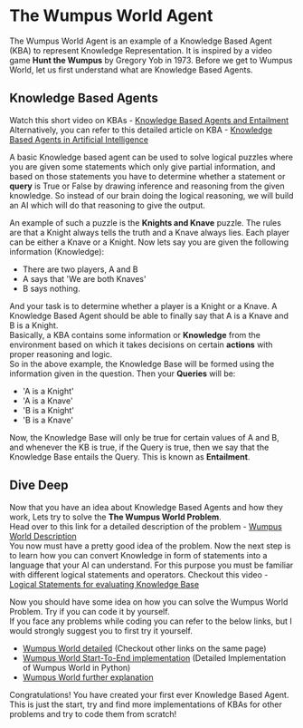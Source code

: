 # The Wumpus World Agent
The Wumpus World Agent is an example of a Knowledge Based Agent (KBA) to represent Knowledge Representation. It is inspired by a video game **Hunt the Wumpus** by Gregory Yob in 1973.
Before we get to Wumpus World, let us first understand what are Knowledge Based Agents. 

## Knowledge Based Agents 
Watch this short video on KBAs - [Knowledge Based Agents and Entailment](https://www.youtube.com/watch?v=zOCTxedhf_c)
<br> Alternatively, you can refer to this detailed article on KBA - [Knowledge Based Agents in Artificial Intelligence](https://www.javatpoint.com/knowledge-based-agent-in-ai)

A basic Knowledge based agent can be used to solve logical puzzles where you are given some statements which only give partial information, and based on those statements you have to determine whether a statement or **query** is True or False by drawing inference and reasoning from the given knowledge. 
So instead of our brain doing the logical reasoning, we will build an AI which will do that reasoning to give the output. 

An example of such a puzzle is the **Knights and Knave** puzzle. 
The rules are that a Knight always tells the truth and a Knave always lies. Each player can be either a Knave or a Knight. 
Now lets say you are given the following information (Knowledge):
* There are two players, A and B
* A says that 'We are both Knaves'
* B says nothing. 

And your task is to determine whether a player is a Knight or a Knave. A Knowledge Based Agent should be able to finally say that A is a Knave and B is a Knight. 
<br>Basically, a KBA contains some information or **Knowledge** from the environment based on which it takes decisions on certain **actions** with proper reasoning and logic.
<br>So in the above example, the Knowledge Base will be formed using the information given in the question. Then your **Queries** will be:
* 'A is a Knight'
* 'A is a Knave' 
* 'B is a Knight'
* 'B is a Knave'

Now, the Knowledge Base will only be true for certain values of A and B, and whenever the KB is true, if the Query is true, then we say that the Knowledge Base entails the Query. This is known as **Entailment**. 

## Dive Deep
Now that you have an idea about Knowledge Based Agents and how they work, Lets try to solve the **The Wumpus World Problem**. 
<br>Head over to this link for a detailed description of the problem - [Wumpus World Description](https://www.geeksforgeeks.org/ai-the-wumpus-world-description/)
<br>You now must have a pretty good idea of the problem. Now the next step is to learn how you can convert Knowledge in form of statements into a language that your AI can understand.
For this purpose you must be familiar with different logical statements and operators. Checkout this video - [Logical Statements for evaluating Knowledge Base](https://www.youtube.com/watch?v=rfjSH-RA8So&list=PLjTSKEJpqIeDrUYF7DKspT2r9H38vg5dC&index=11)

Now you should have some idea on how you can solve the Wumpus World Problem. Try if you can code it by yourself. 
<br>If you face any problems while coding you can refer to the below links, but I would strongly suggest you to first try it yourself.
* [Wumpus World detailed](https://www.javatpoint.com/the-wumpus-world-in-artificial-intelligence) (Checkout other links on the same page)
* [Wumpus World Start-To-End implementation](https://github.com/rakeshgunduka/Wumpus-World/blob/master/wumpus.py) (Detailed Implementation of Wumpus World in Python)
* [Wumpus World further explanation](https://www.youtube.com/watch?v=C0Lcjke494w&list=PLjTSKEJpqIeDrUYF7DKspT2r9H38vg5dC&index=12)

Congratulations! You have created your first ever Knowledge Based Agent. This is just the start, try and find more implementations of KBAs for other problems and try to code them from scratch!
